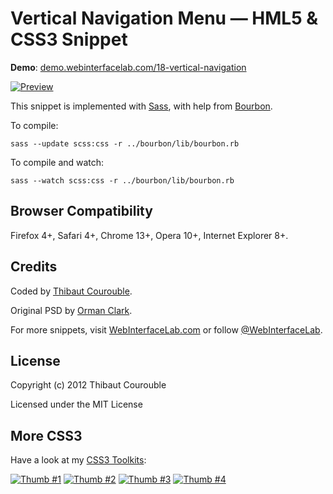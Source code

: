 # Vertical Navigation Menu — HML5 & CSS3 Snippet

**Demo**: [demo.webinterfacelab.com/18-vertical-navigation](http://demo.webinterfacelab.com/18-vertical-navigation/)

[![Preview](http://www.webinterfacelab.com/snippets/vertical-navigation-menu/preview.png)](http://www.webinterfacelab.com/snippets/vertical-navigation-menu)

This snippet is implemented with [Sass](https://github.com/nex3/sass), with help from [Bourbon](https://github.com/thoughtbot/bourbon).

To compile:

`sass --update scss:css -r ../bourbon/lib/bourbon.rb`

To compile and watch:

`sass --watch scss:css -r ../bourbon/lib/bourbon.rb`

## Browser Compatibility

Firefox 4+, Safari 4+, Chrome 13+, Opera 10+, Internet Explorer 8+.

## Credits

Coded by [Thibaut Courouble](http://thibaut.me).

Original PSD by [Orman Clark](http://www.premiumpixels.com/freebies/vertical-navigation-menu-psd/).

For more snippets, visit [WebInterfaceLab.com](http://www.webinterfacelab.com) or follow [@WebInterfaceLab](http://twitter.com/WebInterfaceLab).

## License

Copyright (c) 2012 Thibaut Courouble

Licensed under the MIT License

## More CSS3

Have a look at my [CSS3 Toolkits](http://www.webinterfacelab.com/css3-web-interface-toolkits):

[![Thumb #1](http://cdn.webinterfacelab.com/elegant/thumb-180-1.png)](http://www.webinterfacelab.com/css3-web-interface-toolkits/elegant) [![Thumb #2](http://cdn.webinterfacelab.com/simple/thumb-180-1.png)](http://www.webinterfacelab.com/css3-web-interface-toolkits/simple) [![Thumb #3](http://cdn.webinterfacelab.com/elegant/thumb-180-2.png)](http://www.webinterfacelab.com/css3-web-interface-toolkits/elegant) [![Thumb #4](http://cdn.webinterfacelab.com/simple/thumb-180-2.png)](http://www.webinterfacelab.com/css3-web-interface-toolkits/simple)
